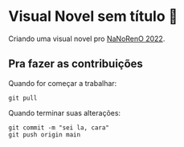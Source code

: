 # Visual Novel sem título 🧳

Criando uma visual novel pro [NaNoRenO 2022](https://itch.io/jam/nanoreno-2022).

## Pra fazer as contribuições

Quando for começar a trabalhar:
```shell
git pull
``` 

Quando terminar suas alterações:
```shell
git commit -m "sei la, cara"
git push origin main
```

